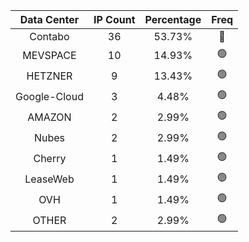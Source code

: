 | Data Center | IP Count | Percentage | Freq |
|:------------:|:--------:|:-----------:|:-----:|
| Contabo | 36 | 53.73% | 🔴 |
| MEVSPACE | 10 | 14.93% | 🟢 |
| HETZNER | 9 | 13.43% | 🟢 |
| Google-Cloud | 3 | 4.48% | 🟢 |
| AMAZON | 2 | 2.99% | 🟢 |
| Nubes | 2 | 2.99% | 🟢 |
| Cherry | 1 | 1.49% | 🟢 |
| LeaseWeb | 1 | 1.49% | 🟢 |
| OVH | 1 | 1.49% | 🟢 |
| OTHER | 2 | 2.99% | 🟢 |